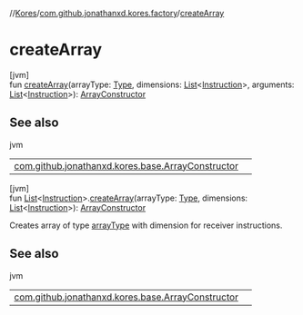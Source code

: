 //[Kores](../../index.md)/[com.github.jonathanxd.kores.factory](index.md)/[createArray](create-array.md)

# createArray

[jvm]\
fun [createArray](create-array.md)(arrayType: [Type](https://docs.oracle.com/javase/8/docs/api/java/lang/reflect/Type.html), dimensions: [List](https://kotlinlang.org/api/latest/jvm/stdlib/kotlin.collections/-list/index.html)<[Instruction](../com.github.jonathanxd.kores/-instruction/index.md)>, arguments: [List](https://kotlinlang.org/api/latest/jvm/stdlib/kotlin.collections/-list/index.html)<[Instruction](../com.github.jonathanxd.kores/-instruction/index.md)>): [ArrayConstructor](../com.github.jonathanxd.kores.base/-array-constructor/index.md)

## See also

jvm

| | |
|---|---|
| [com.github.jonathanxd.kores.base.ArrayConstructor](../com.github.jonathanxd.kores.base/-array-constructor/index.md) |  |

[jvm]\
fun [List](https://kotlinlang.org/api/latest/jvm/stdlib/kotlin.collections/-list/index.html)<[Instruction](../com.github.jonathanxd.kores/-instruction/index.md)>.[createArray](create-array.md)(arrayType: [Type](https://docs.oracle.com/javase/8/docs/api/java/lang/reflect/Type.html), dimensions: [List](https://kotlinlang.org/api/latest/jvm/stdlib/kotlin.collections/-list/index.html)<[Instruction](../com.github.jonathanxd.kores/-instruction/index.md)>): [ArrayConstructor](../com.github.jonathanxd.kores.base/-array-constructor/index.md)

Creates array of type [arrayType](create-array.md) with dimension for receiver instructions.

## See also

jvm

| | |
|---|---|
| [com.github.jonathanxd.kores.base.ArrayConstructor](../com.github.jonathanxd.kores.base/-array-constructor/index.md) |  |
